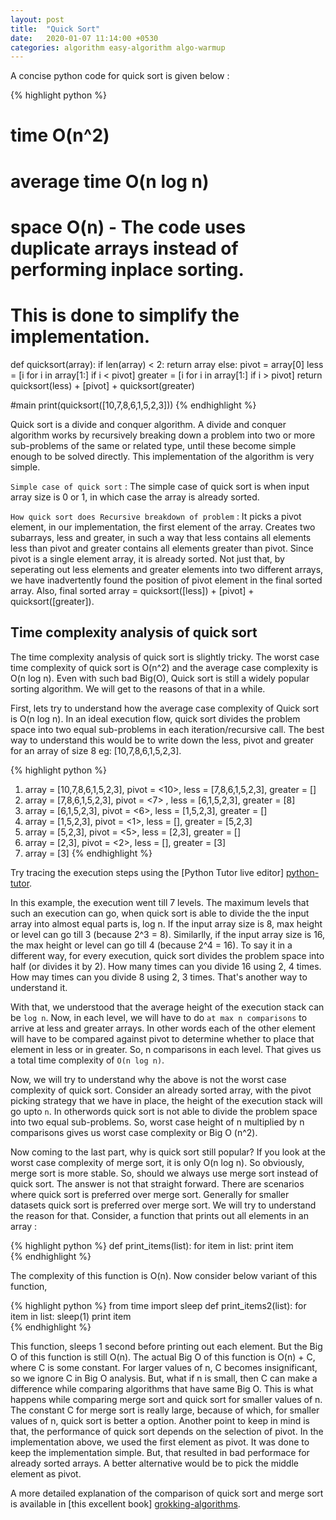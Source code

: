 ```yaml
---
layout: post
title:  "Quick Sort"
date:   2020-01-07 11:14:00 +0530
categories: algorithm easy-algorithm algo-warmup
---
```

A concise python code for quick sort is given below :

{% highlight python %}
# time O(n^2)
# average time O(n log n)
# space O(n) - The code uses duplicate arrays instead of performing inplace sorting.
#              This is done to simplify the implementation.    
def quicksort(array):
    if len(array) < 2:
        return array
    else:
        pivot = array[0]
        less = [i for i in array[1:] if i < pivot]
        greater = [i for i in array[1:] if i > pivot]
        return quicksort(less) + [pivot] + quicksort(greater)

#main
print(quicksort([10,7,8,6,1,5,2,3]))
{% endhighlight %}

Quick sort is a divide and conquer algorithm. A divide and conquer algorithm works by recursively breaking down a problem into two or more sub-problems of the same or related type, until these become simple enough to be solved directly. This implementation of the algorithm is very simple. 

`Simple case of quick sort` : The simple case of quick sort is when input array size is 0 or 1, in which case the array is already sorted. 

`How quick sort does Recursive breakdown of problem` : It picks a pivot element, in our implementation, the first element of the array. Creates two subarrays, less and greater, in such a way that less contains all elements less than pivot and greater contains all elements greater than pivot. Since pivot is a single element array, it is already sorted. Not just that, by seperating out less elements and greater elements into two different arrays, we have inadvertently found the position of pivot element in the final sorted array. Also, final sorted array = quicksort([less]) + [pivot] + quicksort([greater]).

## Time complexity analysis of quick sort
The time complexity analysis of quick sort is slightly tricky. The worst case time complexity of quick sort is O(n^2) and the average case complexity is O(n log n). Even with such bad Big(O), Quick sort is still a widely popular sorting algorithm. We will get to the reasons of that in a while.

First, lets try to understand how the average case complexity of Quick sort is O(n log n). In an ideal execution flow, quick sort divides the problem space into two equal sub-problems in each iteration/recursive call. The best way to understand this would be to write down the less, pivot and greater for an array of size 8 eg: [10,7,8,6,1,5,2,3]. 

{% highlight python %}
1. array = [10,7,8,6,1,5,2,3], pivot = <10>, less = [7,8,6,1,5,2,3], greater = []
2. array = [7,8,6,1,5,2,3],    pivot = <7> , less = [6,1,5,2,3],     greater = [8]
3. array = [6,1,5,2,3],        pivot = <6>,  less = [1,5,2,3],       greater = []
4. array = [1,5,2,3],          pivot = <1>,  less = [],              greater = [5,2,3]
5. array = [5,2,3],            pivot = <5>,  less = [2,3],           greater = []
6. array = [2,3],              pivot = <2>,  less = [],              greater = [3]
7. array = [3]
{% endhighlight %}

Try tracing the execution steps using the [Python Tutor live editor] [python-tutor].

In this example, the execution went till 7 levels. The maximum levels that such an execution can go, when quick sort is able to divide the the input array into almost equal parts is, log n. If the input array size is 8, max height or level can go till 3 (because 2^3 = 8). Similarlly, if the input array size is 16, the max height or level can go till 4 (because 2^4 = 16). To say it in a different way, for every execution, quick sort divides the problem space into half (or divides it by 2). How many times can you divide 16 using 2, 4 times. How may times can you divide 8 using 2, 3 times. That's another way to understand it. 

With that, we understood that the average height of the execution stack can be `log n`. Now, in each level, we will have to do `at max n comparisons` to arrive at less and greater arrays. In other words each of the other element will have to be compared against pivot to determine whether to place that element in less or in greater. So, n comparisons in each level. That gives us a total time complexity of `O(n log n)`.

Now, we will try to understand why the above is not the worst case complexity of quick sort. Consider an already sorted array, with the pivot picking strategy that we have in place, the height of the execution stack will go upto `n`. In otherwords quick sort is not able to divide the problem space into two equal sub-problems. So, worst case height of n multiplied by n comparisons gives us worst case complexity or Big O (n^2).

Now coming to the last part, why is quick sort still popular? If you look at the worst case complexity of merge sort, it is only O(n log n). So obviously, merge sort is more stable. So, should we always use merge sort instead of quick sort. The answer is not that straight forward. There are scenarios where quick sort is preferred over merge sort. Generally for smaller datasets quick sort is preferred over merge sort. We will try to understand the reason for that. Consider, a function that prints out all elements in an array :

{% highlight python %}
def print_items(list):
  for item in list:
    print item  
{% endhighlight %}

The complexity of this function is O(n). Now consider below variant of this function,

{% highlight python %}
from time import sleep
def print_items2(list):
  for item in list:
  	sleep(1)
    print item  
{% endhighlight %}

This function, sleeps 1 second before printing out each element. But the Big O of this function is still O(n). The actual Big O of this function is O(n) + C, where C is some constant. For larger values of n, C becomes insignificant, so we ignore C in Big O analysis. But, what if n is small, then C can make a difference while comparing algorithms that have same Big O. This is what happens while comparing merge sort and quick sort for smaller values of n. The constant C for merge sort is really large, because of which, for smaller values of n, quick sort is better a option. Another point to keep in mind is that, the performance of quick sort depends on the selection of pivot. In the implementation above, we used the first element as pivot. It was done to keep the implementation simple. But, that resulted in bad performace for already sorted arrays. A better alternative would be to pick the middle element as pivot.    

A more detailed explanation of the comparison of quick sort and merge sort is available in [this excellent book] [grokking-algorithms].

[python-tutor]: http://www.pythontutor.com/live.html#mode=edit
[grokking-algorithms]: https://www.amazon.in/Grokking-Algorithms-illustrated-programmers-curious/dp/1617292230
